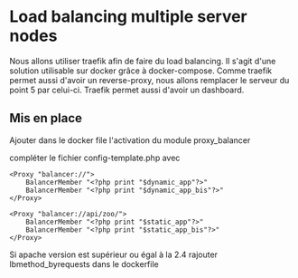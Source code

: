 # Load balancing multiple server nodes

Nous allons utiliser traefik afin de faire du load balancing. Il s'agit d'une solution utilisable sur docker grâce à docker-compose. Comme traefik permet aussi d'avoir un reverse-proxy, nous allons remplacer le serveur du point 5 par celui-ci. Traefik permet aussi d'avoir un dashboard.

## Mis en place

Ajouter dans le docker file l'activation du module proxy_balancer

compléter le fichier config-template.php avec 

	<Proxy "balancer://">
		BalancerMember "<?php print "$dynamic_app"?>"
		BalancerMember "<?php print "$dynamic_app_bis"?>"
	</Proxy>
	
	<Proxy "balancer://api/zoo/">
		BalancerMember "<?php print "$static_app"?>"
		BalancerMember "<?php print "$static_app_bis"?>"
	</Proxy>

Si apache version est supérieur ou égal à la 2.4 rajouter lbmethod_byrequests dans le dockerfile